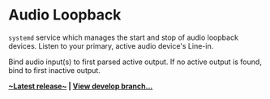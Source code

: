 # Audio Loopback
`systemd` service which manages the start and stop of audio loopback devices. Listen to your primary, active audio device's Line-in.

Bind audio input(s) to first parsed active output. If no active output is found, bind to first inactive output.

**[~Latest release~](#audio-loopback) | [View develop branch...](https://github.com/portellam/audio-loopback/tree/develop)**
